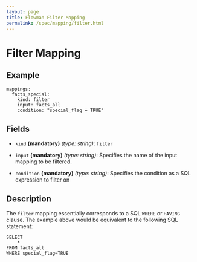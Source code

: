 ```yaml
---
layout: page
title: Flowman Filter Mapping
permalink: /spec/mapping/filter.html
---
```

# Filter Mapping

## Example
```
mappings:
  facts_special:
    kind: filter
    input: facts_all
    condition: "special_flag = TRUE"
```

## Fields
* `kind` **(mandatory)** *(type: string)*: `filter`
* `input` **(mandatory)** *(type: string)*:
Specifies the name of the input mapping to be filtered.

* `condition` **(mandatory)** *(type: string)*:
Specifies the condition as a SQL expression to filter on


## Description
The `filter` mapping essentially corresponds to a SQL `WHERE` or `HAVING` clause. The example
above would be equivalent to the following SQL statement:
```
SELECT
    *
FROM facts_all
WHERE special_flag=TRUE
```
